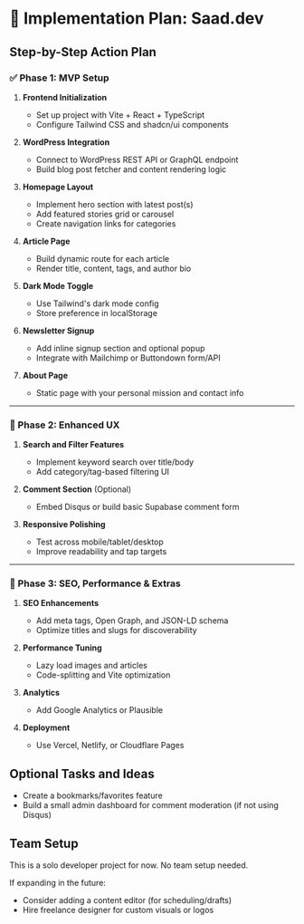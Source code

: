 # 📄 Implementation Plan: Saad.dev

## Step-by-Step Action Plan

### ✅ Phase 1: MVP Setup

1. **Frontend Initialization**

   * Set up project with Vite + React + TypeScript
   * Configure Tailwind CSS and shadcn/ui components

2. **WordPress Integration**

   * Connect to WordPress REST API or GraphQL endpoint
   * Build blog post fetcher and content rendering logic

3. **Homepage Layout**

   * Implement hero section with latest post(s)
   * Add featured stories grid or carousel
   * Create navigation links for categories

4. **Article Page**

   * Build dynamic route for each article
   * Render title, content, tags, and author bio

5. **Dark Mode Toggle**

   * Use Tailwind's dark mode config
   * Store preference in localStorage

6. **Newsletter Signup**

   * Add inline signup section and optional popup
   * Integrate with Mailchimp or Buttondown form/API

7. **About Page**

   * Static page with your personal mission and contact info

---

### 🚀 Phase 2: Enhanced UX

1. **Search and Filter Features**

   * Implement keyword search over title/body
   * Add category/tag-based filtering UI

2. **Comment Section** (Optional)

   * Embed Disqus or build basic Supabase comment form

3. **Responsive Polishing**

   * Test across mobile/tablet/desktop
   * Improve readability and tap targets

---

### 🧼 Phase 3: SEO, Performance & Extras

1. **SEO Enhancements**

   * Add meta tags, Open Graph, and JSON-LD schema
   * Optimize titles and slugs for discoverability

2. **Performance Tuning**

   * Lazy load images and articles
   * Code-splitting and Vite optimization

3. **Analytics**

   * Add Google Analytics or Plausible

4. **Deployment**

   * Use Vercel, Netlify, or Cloudflare Pages

## Optional Tasks and Ideas

* Create a bookmarks/favorites feature
* Build a small admin dashboard for comment moderation (if not using Disqus)

## Team Setup

This is a solo developer project for now. No team setup needed.

If expanding in the future:

* Consider adding a content editor (for scheduling/drafts)
* Hire freelance designer for custom visuals or logos

